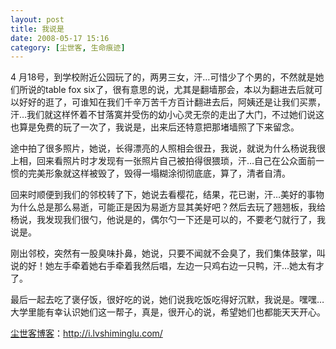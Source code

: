 ```yaml
---
layout: post
title: 我说是
date: 2008-05-17 15:16
category: [尘世客, 生命痕迹]
---
```

4 月18号，到学校附近公园玩了的，两男三女，汗…可惜少了个男的，不然就是她们所说的table fox six了，很有意思的说，尤其是翻墙那会，本以为翻进去后就可以好好的逛了，可谁知在我们千辛万苦千方百计翻进去后，阿姨还是让我们买票，汗…我们就这样怀着不甘落寞并受伤的幼小心灵无奈的走出了大门，不过她们说这也算是免费的玩了一次了，我说是，出来后还特意把那堵墙照了下来留念。

途中拍了很多照片，她说，长得漂亮的人照相会很丑，我说，就说为什么杨说我很上相，回来看照片时才发现有一张照片自己被拍得很猥琐，汗…自己在公众面前一惯的完美形象就这样被毁了，毁得一塌糊涂彻彻底底，算了，清者自清。

回来时顺便到我们的邻校转了下，她说去看樱花，结果，花已谢，汗…美好的事物为什么总是那么易逝，可能正是因为易逝方显其美好吧？然后去玩了翘翘板，我给杨说，我发现我们很勺，他说是的，偶尔勺一下还是可以的，不要老勺就行了，我说是。

刚出邻校，突然有一股臭味扑鼻，她说，只要不闻就不会臭了，我们集体鼓掌，叫说的好！她左手牵着她右手牵着我然后唱，左边一只鸡右边一只鸭，汗…她太有才了。

最后一起去吃了褒仔饭，很好吃的说，她们说我吃饭吃得好沉默，我说是。嘿嘿…大学里能有幸认识她们这一帮子，真是，很开心的说，希望她们也都能天天开心。

<a href="http://i.lvshiminglu.com/">尘世客博客</a>：<a href="http://i.lvshiminglu.com/">http://i.lvshiminglu.com/</a>

